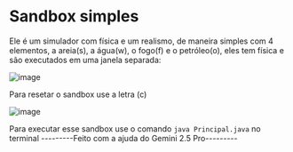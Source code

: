 # Sandbox simples

Ele é um simulador com física e um realismo, de maneira simples com 4 elementos, a areia(s), a água(w), o fogo(f) e o petróleo(o), eles tem física e são executados em uma janela separada:

![image](https://github.com/user-attachments/assets/d028f451-e5ee-49a6-85be-9b340d3c1baa)

Para resetar o sandbox use a letra (c)

![image](https://github.com/user-attachments/assets/6cbe9b5f-273b-4fb3-8a29-abcb41479ee8)

Para executar esse sandbox use o comando ```java Principal.java``` no terminal
---------Feito com a ajuda do Gemini 2.5 Pro---------
